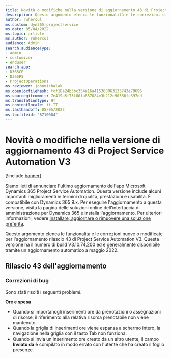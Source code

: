 ```yaml
---
title: Novità o modifiche nella versione di aggiornamento 43 di Project Service Automation V3
description: Questo argomento elenca le funzionalità e le correzioni disponibili nell'aggiornamento versione Microsoft Dynamics 365 Project Service Automation 43, V3.
author: ruhercul
ms.custom: dyn365-projectservice
ms.date: 05/04/2022
ms.topic: article
ms.author: ruhercul
audience: Admin
search.audienceType:
- admin
- customizer
- enduser
search.app:
- D365CE
- D365PS
- ProjectOperations
ms.reviewer: johnmichalak
ms.openlocfilehash: fcf18a24b3bc354a16a415368063133743e79696
ms.sourcegitcommit: 7e419a5f73f80fa887084e3b212c90586fc397dd
ms.translationtype: HT
ms.contentlocale: it-IT
ms.lasthandoff: 05/05/2022
ms.locfileid: "8710004"
---
```

# <a name="whats-new-or-changed-in-project-service-automation-update-release-43-v3"></a>Novità o modifiche nella versione di aggiornamento 43 di Project Service Automation V3

[!include [banner](../includes/psa-now-project-operations.md)]

Siamo lieti di annunciare l'ultimo aggiornamento dell'app Microsoft Dynamics 365 Project Service Automation. Questa versione include alcuni importanti miglioramenti in termini di qualità, prestazioni e usabilità. È compatibile con Dynamics 365 9.x. Per eseguire l'aggiornamento a questa versione, visita la pagina delle soluzioni online dell'interfaccia di amministrazione per Dynamics 365 e installa l'aggiornamento. Per ulteriori informazioni, vedere [Installare, aggiornare o rimuovere una soluzione preferita](/power-platform/admin/install-remove-preferred-solution).

Questo argomento elenca le funzionalità e le correzioni nuove o modificate per l'aggiornamento rilascio 43 di Project Service Automation V3. Questa versione ha il numero di build V3.10.74.200 ed è generalmente disponibile tramite un aggiornamento automatico a maggio 2022.

## <a name="update-release-43"></a>Rilascio 43 dell'aggiornamento

### <a name="bug-fixes"></a>Correzioni di bug

Sono stati risolti i seguenti problemi.


**Ore e spesa**

- Quando si importanogli inserimenti ore da prenotazioni o assegnazioni di risorse, il riferimento alla relativa risorsa prenotabile non viene mantenuto.
- Quando la griglia di inserimenti ore viene espansa a schermo intero, la navigazione nella griglia con il tasto Tab non funziona.
- Quando si invia un inserimento ore creato da un altro utente, il campo **Inviato da** è compilato in modo errato con l'utente che ha creato il foglio presenze.
